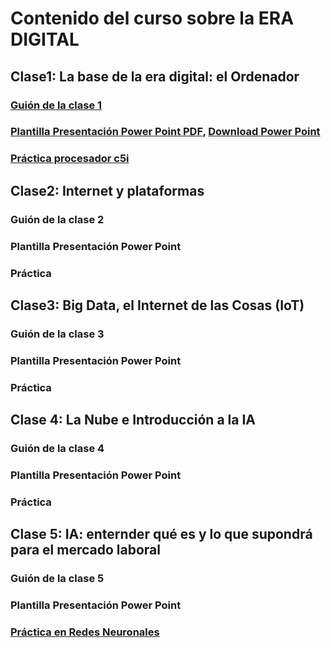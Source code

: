 # Contenido del curso sobre la ERA DIGITAL

## Clase1: La base de la era digital: el Ordenador

### [Guión de la clase 1](https://pauandalt.github.io/Guion_Clase_1/)
### [Plantilla Presentación Power Point PDF](https://github.com/Pauandalt/Presntacion_Clase1_PDF/blob/master/Pantilla%20de%20la%20presentaci%C3%B3n%20clase%201.pdf), [Download Power Point](https://github.com/Pauandalt/Presntaci-n_PP_Clase_1/blob/master/plantilla%20de%20la%20presentaci%C3%B3n.pptx)
### [Práctica procesador c5i](https://pauandalt.github.io/TFG-Practica-c5i/)

## Clase2: Internet y plataformas

### Guión de la clase 2
### Plantilla Presentación Power Point 
### Práctica

## Clase3: Big Data, el Internet de las Cosas (IoT)

### Guión de la clase 3
### Plantilla Presentación Power Point 
### Práctica

## Clase 4: La Nube e Introducción a la IA

### Guión de la clase 4
### Plantilla Presentación Power Point 
### Práctica


## Clase 5: IA: enternder qué es y lo que supondrá para el mercado laboral 

### Guión de la clase 5
### Plantilla Presentación Power Point 
### [Práctica en Redes Neuronales](https://pauandalt.github.io/Practica_Redes_Neuronales/)
